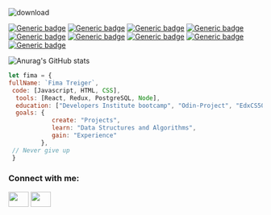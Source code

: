 ![download](https://user-images.githubusercontent.com/90326893/148385914-b0913753-eb87-4e79-9ad6-d4f89d552173.png)

[![Generic badge](https://img.shields.io/badge/FullStack-Developer-red.svg)](https://shields.io/) [![Generic badge](https://img.shields.io/badge/code-HTML-red.svg)](https://shields.io/) [![Generic badge](https://img.shields.io/badge/code-CSS-blue.svg)](https://shields.io/) [![Generic badge](https://img.shields.io/badge/code-Javascript-yellow.svg)](https://shields.io/) [![Generic badge](https://img.shields.io/badge/tools-React-aqua.svg)](https://shields.io/) [![Generic badge](https://img.shields.io/badge/tools-Redux-purple.svg)](https://shields.io/) [![Generic badge](https://img.shields.io/badge/tools-PostgreSQL-blue.svg)](https://shields.io/) [![Generic badge](https://img.shields.io/badge/tools-Node.js-green.svg)](https://shields.io/)[![Generic badge](https://img.shields.io/badge/tools-Express.js-green.svg)](https://shields.io/)

![Anurag's GitHub stats](https://github-readme-stats.vercel.app/api?username=TrixieI&show_icons=true&theme=tokyonight)

```javascript
let fima = {
fullName: `Fima Treiger`,
 code: [Javascript, HTML, CSS],
  tools: [React, Redux, PostgreSQL, Node],
  education: ["Developers Institute bootcamp", "Odin-Project", "EdxCS50", "ThriveDX Bootcamp"],
  goals: {
            create: "Projects",
            learn: "Data Structures and Algorithms",
            gain: "Experience"
         },
 // Never give up
 }
```

<h3 align="left">Connect with me:</h3>
<p align="left">
<a href="https://twitter.com/FimaTreiger" target="blank"><img align="center" src="https://cdn.jsdelivr.net/npm/simple-icons@3.0.1/icons/twitter.svg" alt="" height="30" width="40" /></a>
<a href="https://www.linkedin.com/in/fima-treiger-708853227/" target="blank"><img align="center" src="https://cdn.jsdelivr.net/npm/simple-icons@3.0.1/icons/linkedin.svg" alt="" height="30" width="40" /></a>
</p>
